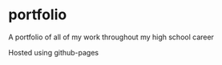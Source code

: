 # portfolio
A portfolio of all of my work throughout my high school career 

Hosted using github-pages
